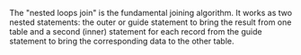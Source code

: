 The "nested loops join" is the fundamental joining algorithm. It works as two nested statements: the outer or guide statement to bring the result from one table and a second (inner) statement for each record from the guide statement to bring the corresponding data to the other table.